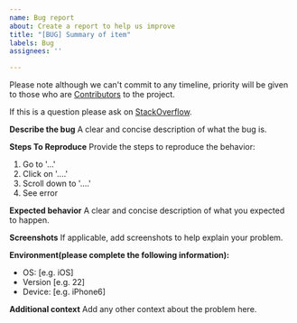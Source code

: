 ```yaml
---
name: Bug report
about: Create a report to help us improve
title: "[BUG] Summary of item"
labels: Bug
assignees: ''

---
```


Please note although we can't commit to any timeline, priority will be given to those who are [Contributors](https://github.com/reactiveui/fusillade#contribute ) to the project.

If this is a question please ask on [StackOverflow](https://stackoverflow.com/questions/tagged/fusillade).

**Describe the bug**
A clear and concise description of what the bug is.

**Steps To Reproduce**
Provide the steps to reproduce the behavior:
1. Go to '...'
2. Click on '....'
3. Scroll down to '....'
4. See error

**Expected behavior**
A clear and concise description of what you expected to happen.

**Screenshots**
If applicable, add screenshots to help explain your problem.

**Environment(please complete the following information):**
 - OS: [e.g. iOS]
 - Version [e.g. 22]
 - Device: [e.g. iPhone6]

**Additional context**
Add any other context about the problem here.
